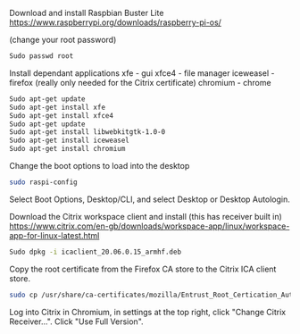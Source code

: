 Download and install Raspbian Buster Lite
https://www.raspberrypi.org/downloads/raspberry-pi-os/

(change your root password)
```bash
Sudo passwd root
```

Install dependant applications
xfe - gui
xfce4 - file manager
iceweasel - firefox (really only needed for the Citrix certificate)
chromium - chrome
```bash
Sudo apt-get update
Sudo apt-get install xfe 
Sudo apt-get install xfce4 
Sudo apt-get update
Sudo apt-get install libwebkitgtk-1.0-0
Sudo apt-get install iceweasel 
Sudo apt-get install chromium
```

Change the boot options to load into the desktop
```bash
sudo raspi-config
```
Select Boot Options, Desktop/CLI, and select Desktop or Desktop Autologin.

Download the Citrix workspace client and install (this has receiver built in)
https://www.citrix.com/en-gb/downloads/workspace-app/linux/workspace-app-for-linux-latest.html
```bash
Sudo dpkg -i icaclient_20.06.0.15_armhf.deb 
```

Copy the root certificate from the Firefox CA store to the Citrix ICA client store.
```bash
sudo cp /usr/share/ca-certificates/mozilla/Entrust_Root_Certication_Authority_-_G2.crt /opt/Citrix/ICAClient/keystore/cacerts/
```

Log into Citrix in Chromium, in settings at the top right, click "Change Citrix Receiver...". Click "Use Full Version".
